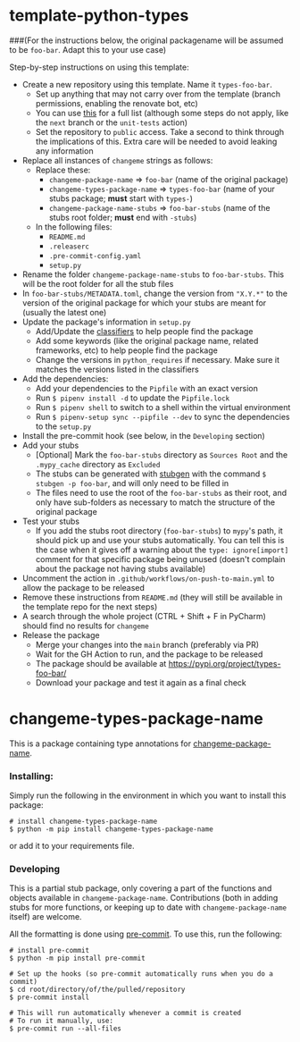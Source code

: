 # template-python-types

###(For the instructions below, the original packagename will be assumed to be `foo-bar`. Adapt this to your use case)

Step-by-step instructions on using this template:

- Create a new repository using this template. Name it `types-foo-bar`. 
  - Set up anything that may not carry over from the template (branch permissions, enabling the renovate bot, etc)
  - You can use [this](https://app.gitbook.com/o/kE0i1aiE1u2yiaP5k3xM/s/B8iaOECpmPzLCKc8nF0p/development/github-repository-init-checklist) for a full list (although some steps do not apply, like the `next` branch or the `unit-tests` action)
  - Set the repository to `public` access. Take a second to think through the implications of this. Extra care will be needed to avoid leaking any information
- Replace all instances of `changeme` strings as follows:
    - Replace these:
        - `changeme-package-name` => `foo-bar` (name of the original package)
        - `changeme-types-package-name` => `types-foo-bar` (name of your stubs package; **must** start with `types-`)
        - `changeme-package-name-stubs` => `foo-bar-stubs` (name of the stubs root folder; **must** end with `-stubs`)
    - In the following files:
        - `README.md`
        - `.releaserc`
        - `.pre-commit-config.yaml`
        - `setup.py`
- Rename the folder `changeme-package-name-stubs` to `foo-bar-stubs`. This will be the root folder for all the stub files
- In `foo-bar-stubs/METADATA.toml`, change the version from `"X.Y.*"` to the version of the original package for which your stubs are meant for (usually the latest one)
- Update the package's information in `setup.py`
  - Add/Update the [classifiers](https://pypi.org/classifiers/) to help people find the package
  - Add some keywords (like the original package name, related frameworks, etc) to help people find the package
  - Change the versions in `python_requires` if necessary. Make sure it matches the versions listed in the classifiers
- Add the dependencies:
  - Add your dependencies to the `Pipfile` with an exact version
  - Run `$ pipenv install -d` to update the `Pipfile.lock`
  - Run `$ pipenv shell` to switch to a shell within the virtual environment
  - Run `$ pipenv-setup sync --pipfile --dev` to sync the dependencies to the `setup.py`
- Install the pre-commit hook (see below, in the `Developing` section)
- Add your stubs
  - [Optional] Mark the `foo-bar-stubs` directory as `Sources Root` and the `.mypy_cache` directory as `Excluded`
  - The stubs can be generated with [stubgen](https://mypy.readthedocs.io/en/stable/stubgen.html#stubgen) with the command `$ stubgen -p foo-bar`, and will only need to be filled in
  - The files need to use the root of the `foo-bar-stubs` as their root, and only have sub-folders as necessary to match the structure of the original package
- Test your stubs
  - If you add the stubs root directory (`foo-bar-stubs`) to `mypy`'s path, it should pick up and use your stubs automatically. You can tell this is the case when it gives off a warning about the `type: ignore[import]` comment for that specific package being unused (doesn't complain about the package not having stubs available)
- Uncomment the action in `.github/workflows/on-push-to-main.yml` to allow the package to be released
- Remove these instructions from `README.md` (they will still be available in the template repo for the next steps)
- A search through the whole project (CTRL + Shift + F in PyCharm) should find no results for `changeme`
- Release the package
  - Merge your changes into the `main` branch (preferably via PR)
  - Wait for the GH Action to run, and the package to be released
  - The package should be available at https://pypi.org/project/types-foo-bar/
  - Download your package and test it again as a final check

# changeme-types-package-name

This is a package containing type annotations
for [changeme-package-name](https://pypi.org/project/changeme-package-name/).

### Installing:

Simply run the following in the environment in which you want to install this package:

```shell
# install changeme-types-package-name
$ python -m pip install changeme-types-package-name
```

or add it to your requirements file.

### Developing

This is a partial stub package, only covering a part of the functions and objects available in `changeme-package-name`.
Contributions (both in adding stubs for more functions, or keeping up to date with `changeme-package-name` itself) are
welcome.

All the formatting is done using [pre-commit](https://pre-commit.com/). To use this, run the following:

```shell
# install pre-commit
$ python -m pip install pre-commit

# Set up the hooks (so pre-commit automatically runs when you do a commit)
$ cd root/directory/of/the/pulled/repository
$ pre-commit install

# This will run automatically whenever a commit is created
# To run it manually, use:
$ pre-commit run --all-files
```
